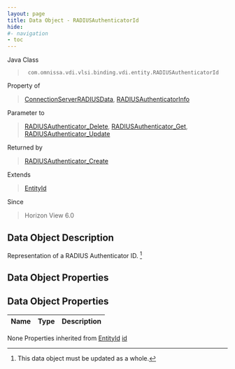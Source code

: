 ```yaml
---
layout: page
title: Data Object - RADIUSAuthenticatorId
hide:
#- navigation
- toc
---
```








Java Class
> ` com.omnissa.vdi.vlsi.binding.vdi.entity.RADIUSAuthenticatorId`

Property of
> [ConnectionServerRADIUSData](vdi.infrastructure.ConnectionServer.RADIUSData.md#field_detail), [RADIUSAuthenticatorInfo](vdi.infrastructure.RADIUSAuthenticator.RADIUSAuthenticatorInfo.md#field_detail)

Parameter to
> [RADIUSAuthenticator_Delete](vdi.infrastructure.RADIUSAuthenticator.md#delete), [RADIUSAuthenticator_Get](vdi.infrastructure.RADIUSAuthenticator.md#get), [RADIUSAuthenticator_Update](vdi.infrastructure.RADIUSAuthenticator.md#update)

Returned by
> [RADIUSAuthenticator_Create](vdi.infrastructure.RADIUSAuthenticator.md#create)

Extends
> [EntityId](vdi.EntityId.md)

Since
> Horizon View 6.0


## Data Object Description

Representation of a RADIUS Authenticator ID.
 [^167]



## Data Object Properties

## Data Object Properties

 Name | Type | Description
:---|:---:|:---
None
Properties inherited from [EntityId](vdi.EntityId.md)
[id](vdi.EntityId.md#id)


 


[^167]: This data object must be updated as a whole.